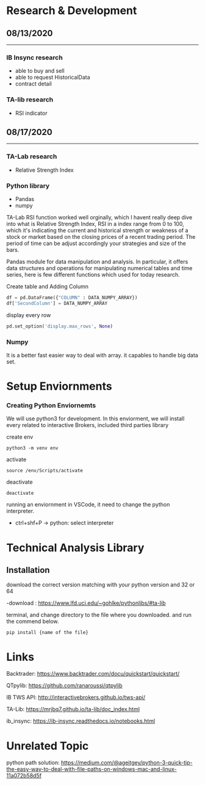 # Research & Development

## 08/13/2020
---
### IB Insync research 
- able to buy and sell 
- able to request HistoricalData
- contract detail

### TA-lib research
- RSI indicator

## 08/17/2020
---
### TA-Lab research
- Relative Strength Index 

### Python library
- Pandas
- numpy


TA-Lab RSI function worked well orginally, which I havent really deep dive into
what is Relative Strength Index, RSI in a index range from 0 to 100, which it's indicating the current and historical strength or weakness of a stock or market based on the closing prices of a recent trading period. The period of time can be 
adjust accordingly your strategies and size of the bars. 

Pandas module for data manipulation and analysis. In particular, it offers data structures and operations for manipulating numerical tables and time series, here is few different functions which used for today research.

Create table and Adding Column
```py
df = pd.DataFrame({"COLUMN" : DATA_NUMPY_ARRAY})
df['SecondColumn'] = DATA_NUMPY_ARRAY
```

display every row
```py
pd.set_option('display.max_rows', None)
``` 

### Numpy
It is a better fast easier way to deal with array. it capables to handle big data set.



# Setup Enviornments
### Creating Python Enviornemts
We will use python3 for development. In this enviorment, we will install every related to interactive Brokers, included third parties library

create env
```
python3 -m venv env
```
activate
```
source /env/Scripts/activate
```
deactivate
```
deactivate
```

running an enviornment in VSCode, it need to change the python interpreter.
- ctrl+shf+P -> python: select interpreter

#  Technical Analysis Library

## Installation
download the correct version matching with your python version and 32 or 64

-download : https://www.lfd.uci.edu/~gohlke/pythonlibs/#ta-lib

terminal, and change directory to the file where you downloaded. and run the commend below.

```
pip install {name of the file}
```


# Links
Backtrader:  https://www.backtrader.com/docu/quickstart/quickstart/

QTpylib: https://github.com/ranaroussi/qtpylib

IB TWS API: http://interactivebrokers.github.io/tws-api/

TA-Lib: https://mrjbq7.github.io/ta-lib/doc_index.html

ib_insync: https://ib-insync.readthedocs.io/notebooks.html

# Unrelated Topic
python path solution: https://medium.com/@ageitgey/python-3-quick-tip-the-easy-way-to-deal-with-file-paths-on-windows-mac-and-linux-11a072b58d5f
